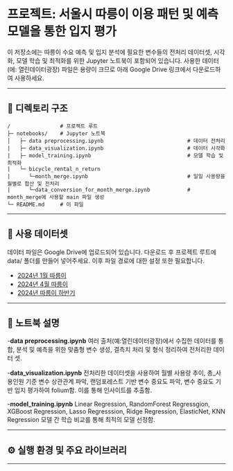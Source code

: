 # 프로젝트: 서울시 따릉이 이용 패턴 및 예측 모델을 통한 입지 평가
이 저장소에는 따릉이 수요 예측 및 입지 분석에 필요한 변수들의 전처리 데이터셋, 시각화, 모델 학습 및 최적화를 위한 Jupyter 노트북이 포함되어 있습니다. 사용한 데이터(에: 열린데이터광장) 파일은 용량이 크므로 아래 Google Drive 링크에서 다운로드하여 사용하세요.

---

## 📁 디렉토리 구조

```
/                # 프로젝트 루트
├─ notebooks/    # Jupyter 노트북
│   ├─ data preprocessing.ipynb                           # 데이터 전처리
|   ├─ data_visualization.ipynb                           # 데이터 시각화
|   ├─ model_training.ipynb                               # 모델 학습 및 최적화
|   └─ bicycle_rental_n_return
|      └─month_merge.ipynb                                # 일일 사용량을 월별로 합산 및 전처리
|      └─data_conversion_for_month_merge.ipynb            # month_merge에 사용할 main 파일 생성
└─ README.md     # 이 파일
```
---

## 📁 사용 데이터셋

데이터 파일은 Google Drive에 업로드되어 있습니다. 다운로드 후 프로젝트 루트에 data/ 폴더를 만들어 넣어주세요. 이후 파일 경로에 대한 설정 또한 필요합니다.
- [2024년 1월 따릉이](https://drive.google.com/uc?export=download&id=1WltLqTxbn-VHw8ki3tn-yQn1B-mpHn2R)
- [2024년 4월 따릉이](https://drive.google.com/uc?export=download&id=1bPJAzrorcrNFqMMahGvEAvIJAbzgO_u5)
- [2024년 따릉이 하반기](https://drive.google.com/uc?export=download&id=1Jx9UudV0TC2Syg1Aiy4g1LXuGfR1MHb-)

---

## 📝 노트북 설명

-**data preprocessing.ipynb**
여러 출처(예:열린데이터광장)에서 수집한 데이터를 통합, 분석 및 예측을 위한 맞춤형 변수 생성, 결측치 처리 및 형식 정리하여 전처리한 데이터 셋.

-**data_visualization.ipynb**
전처리한 데이터셋을 사용하여 월별 사용량 추이, 총_사용인원 기준 변수 상관관계 파악, 랜덤포레스트 기반 변수 중요도 파악, 변수 중요도 기반 입지 평가하여 folium함. 이를 통해 인사이트를 추출함.

-**model_training.ipynb**
Linear Regression, RandomForest Regressgion, XGBoost Regression, Lasso Regresssion, Ridge Regression, ElasticNet, KNN Regression 모델 간 학습 비교를 통해 최적의 모델 선정함.

---

## ⚙️ 실행 환경 및 주요 라이브러리

---
